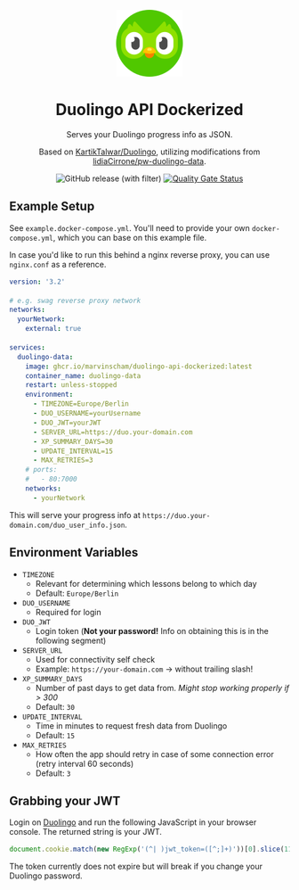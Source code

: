 <div align="center">

![Duolingo Logo](duolingo.png)

<h1>Duolingo API Dockerized</h1>

Serves your Duolingo progress info as JSON.

Based on [KartikTalwar/Duolingo](https://github.com/KartikTalwar/Duolingo), utilizing modifications from [lidiaCirrone/pw-duolingo-data](https://github.com/lidiaCirrone/pw-duolingo-data).

![GitHub release (with filter)](https://img.shields.io/github/v/release/marvinscham/duolingo-api-dockerized)
[![Quality Gate Status](https://sonar.ms-ds.org/api/project_badges/measure?project=Duolingo-API-Dockerized&metric=alert_status&token=sqb_d0fa0ab8bdae8eda3db5414f9483e03e91034da3)](https://sonar.ms-ds.org/dashboard?id=Duolingo-API-Dockerized)

</div>

## Example Setup

See `example.docker-compose.yml`. You'll need to provide your own `docker-compose.yml`, which you can base on this example file.

In case you'd like to run this behind a nginx reverse proxy, you can use `nginx.conf` as a reference.

```yml
version: '3.2'

# e.g. swag reverse proxy network
networks:
  yourNetwork:
    external: true

services:
  duolingo-data:
    image: ghcr.io/marvinscham/duolingo-api-dockerized:latest
    container_name: duolingo-data
    restart: unless-stopped
    environment:
      - TIMEZONE=Europe/Berlin
      - DUO_USERNAME=yourUsername
      - DUO_JWT=yourJWT
      - SERVER_URL=https://duo.your-domain.com
      - XP_SUMMARY_DAYS=30
      - UPDATE_INTERVAL=15
      - MAX_RETRIES=3
    # ports:
    #   - 80:7000
    networks:
      - yourNetwork
```

This will serve your progress info at `https://duo.your-domain.com/duo_user_info.json`.

## Environment Variables

- `TIMEZONE`
  - Relevant for determining which lessons belong to which day
  - Default: `Europe/Berlin`
- `DUO_USERNAME`
  - Required for login
- `DUO_JWT`
  - Login token (**Not your password!** Info on obtaining this is in the following segment)
- `SERVER_URL`
  - Used for connectivity self check
  - Example: `https://your-domain.com` → without trailing slash!
- `XP_SUMMARY_DAYS`
  - Number of past days to get data from. _Might stop working properly if > 300_
  - Default: `30`
- `UPDATE_INTERVAL`
  - Time in minutes to request fresh data from Duolingo
  - Default: `15`
- `MAX_RETRIES`
  - How often the app should retry in case of some connection error (retry interval 60 seconds)
  - Default: `3`

## Grabbing your JWT

Login on [Duolingo](duolingo.com) and run the following JavaScript in your browser console. The returned string is your JWT.

```js
document.cookie.match(new RegExp('(^| )jwt_token=([^;]+)'))[0].slice(11);
```

The token currently does not expire but will break if you change your Duolingo password.
